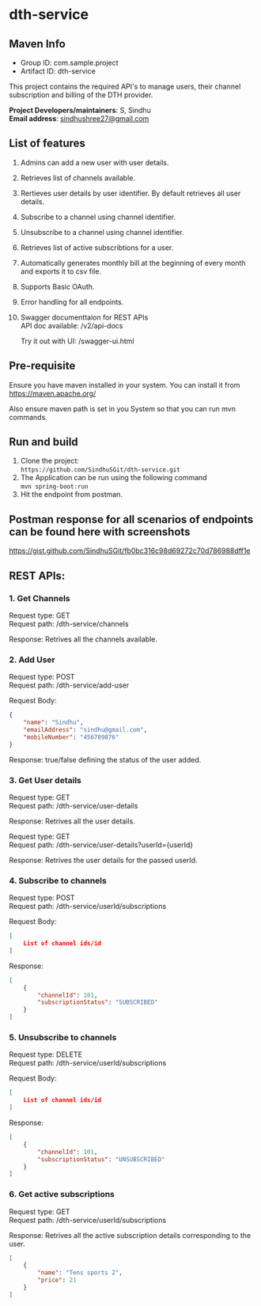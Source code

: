 # dth-service

## Maven Info ##
* Group ID: com.sample.project
* Artifact ID: dth-service

This project contains the required API's to manage users, their channel subscription and billing of the DTH provider. 

**Project Developers/maintainers**: S, Sindhu\
**Email address**: sindhushree27@gmail.com


## List of features ##
1. Admins can add a new user with user details.
2. Retrieves list of channels available.
3. Rertieves user details by user identifier. By default retrieves all user details.
4. Subscribe to a channel using channel identifier.
5. Unsubscribe to a channel using channel identifier.
6. Retrieves list of active subscribtions for a user.
7. Automatically generates monthly bill at the beginning of every month and exports it to csv file.
8. Supports Basic OAuth.
9. Error handling for all endpoints.
10. Swagger documenttaion for REST APIs\
    API doc available: /v2/api-docs
    
    Try it out with UI: /swagger-ui.html

## Pre-requisite ##
Ensure you have maven installed in your system. You can install it from https://maven.apache.org/

Also ensure maven path is set in you System so that you can run mvn commands.

## Run and build ##
1. Clone the project:\
    `https://github.com/SindhuSGit/dth-service.git`
2. The Application can be run using the following command\
    `mvn spring-boot:run`
3. Hit the endpoint from postman.

## Postman response for all scenarios of endpoints can be found here with screenshots
https://gist.github.com/SindhuSGit/fb0bc316c98d69272c70d786988dff1e

## REST APIs: ##

### 1. Get Channels ###
Request type: GET\
Request path: /dth-service/channels

Response: Retrives all the channels available.


### 2. Add User ###
Request type: POST\
Request path: /dth-service/add-user

Request Body:
```json
{
    "name": "Sindhu",
    "emailAddress": "sindhu@gmail.com",
    "mobileNumber": "456789876"
}
```
Response: true/false defining the status of the user added.


### 3. Get User details ###
Request type: GET\
Request path: /dth-service/user-details

Response: Retrives all the user details.

Request type: GET\
Request path: /dth-service/user-details?userId={userId}

Response: Retrives the user details for the passed userId.

### 4. Subscribe to channels ###
Request type: POST\
Request path: /dth-service/userId/subscriptions

Request Body:
```json
[
    List of channel ids/id
]
```
Response: 
```json
[
    {
        "channelId": 101,
        "subscriptionStatus": "SUBSCRIBED"
    }
]
```

### 5. Unsubscribe to channels ###
Request type: DELETE\
Request path: /dth-service/userId/subscriptions

Request Body:
```json
[
    List of channel ids/id
]
```
Response: 
```json
[
    {
        "channelId": 101,
        "subscriptionStatus": "UNSUBSCRIBED"
    }
]
```

### 6. Get active subscriptions ###
Request type: GET\
Request path: /dth-service/userId/subscriptions

Response: Retrives all the active subscription details corresponding to the user.
```json
[
    {
        "name": "Tens sports 2",
        "price": 21
    }
]
```
